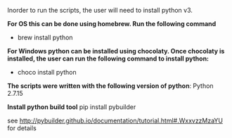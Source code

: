 Inorder to run the scripts, the user will need to install python v3.

**For OS this can be done using homebrew.
Run the following command** 
- brew install python

**For Windows python can be installed using chocolaty. 
Once chocolaty is installed, the user can run the following command to install python:**
- choco install python

**The scripts were written with the following version of python**:
Python 2.7.15

**Install python build tool** 
pip install pybuilder

see http://pybuilder.github.io/documentation/tutorial.html#.WxxvzzMzaYU for details
